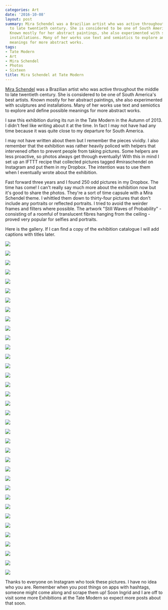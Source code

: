 ```yaml
---
categories: Art
date: '2016-10-08'
layout: post
summary: Mira Schendel was a Brazilian artist who was active throughout the middle
  to late twentieth century. She is considered to be one of South America's best artists.
  Known mostly for her abstract paintings, she also experimented with sculptures and
  installations. Many of her works use text and semiotics to explore and define possible
  meanings for more abstract works.
tags:
- Tate Modern
- Art
- Mira Schendel
- Photos
- Sixteen
title: Mira Schendel at Tate Modern
---
```


[Mira Schendel](https://www.theguardian.com/artanddesign/2013/sep/29/mira-schendel-tate-modern-review) was a Brazilian artist who was active throughout the middle to late twentieth century. She is considered to be one of South America's best artists. Known mostly for her abstract paintings, she also experimented with sculptures and installations. Many of her works use text and semiotics to explore and define possible meanings for more abstract works.

I saw this exhibition during its run in the Tate Modern in the Autumn of 2013. I didn't feel like writing about it at the time. In fact I may not have had any time because it was quite close to my departure for South America.

I may not have written about them but I remember the pieces vividly. I also remember that the exhibition was rather heavily policed with helpers that intervened often to prevent people from taking pictures. Some helpers are less proactive, so photos always get through eventually! With this in mind I set up an IFTTT recipe that collected pictures tagged #miraschendel on Instagram and put them in my Dropbox. The intention was to use them when I eventually wrote about the exhibition.

Fast forward three years and I found 250 odd pictures in my Dropbox. The time has come! I can't really say much more about the exhibition now but it's good to share the photos. They're a sort of time capsule with a Mira Schendel theme. I whittled them down to thirty-four pictures that don't include any portraits or reflected portraits. I tried to avoid the weirder frames and filters where possible. The artwork "Still Waves of Probability" - consisting of a roomful of translucent fibres hanging from the ceiling - proved very popular for selfies and portraits.

Here is the gallery. If I can find a copy of the exhibition catalogue I will add captions with titles later.

![](/static/images/schendel/Schendel-01.jpg)

![](/static/images/schendel/Schendel-02.jpg)

![](/static/images/schendel/Schendel-03.jpg)

![](/static/images/schendel/Schendel-04.jpg)

![](/static/images/schendel/Schendel-05.jpg)

![](/static/images/schendel/Schendel-06.jpg)

![](/static/images/schendel/Schendel-07.jpg)

![](/static/images/schendel/Schendel-08.jpg)

![](/static/images/schendel/Schendel-09.jpg)

![](/static/images/schendel/Schendel-10.jpg)

![](/static/images/schendel/Schendel-11.jpg)

![](/static/images/schendel/Schendel-12.jpg)

![](/static/images/schendel/Schendel-13.jpg)

![](/static/images/schendel/Schendel-14.jpg)

![](/static/images/schendel/Schendel-15.jpg)

![](/static/images/schendel/Schendel-16.jpg)

![](/static/images/schendel/Schendel-17.jpg)

![](/static/images/schendel/Schendel-18.jpg)

![](/static/images/schendel/Schendel-19.jpg)

![](/static/images/schendel/Schendel-20.jpg)

![](/static/images/schendel/Schendel-21.jpg)

![](/static/images/schendel/Schendel-22.jpg)

![](/static/images/schendel/Schendel-23.jpg)

![](/static/images/schendel/Schendel-24.jpg)

![](/static/images/schendel/Schendel-25.jpg)

![](/static/images/schendel/Schendel-26.jpg)

![](/static/images/schendel/Schendel-27.jpg)

![](/static/images/schendel/Schendel-28.jpg)

![](/static/images/schendel/Schendel-29.jpg)

![](/static/images/schendel/Schendel-30.jpg)

![](/static/images/schendel/Schendel-31.jpg)

![](/static/images/schendel/Schendel-32.jpg)

![](/static/images/schendel/Schendel-33.jpg)

![](/static/images/schendel/Schendel-34.jpg)

![](/static/images/schendel/Schendel-35.jpg)

![](/static/images/schendel/Schendel-36.jpg)

Thanks to everyone on Instagram who took these pictures. I have no idea who you are. Remember when you post things on apps with hashtags, someone might come along and scrape them up! Soon Ingrid and I are off to visit some more Exhibitions at the Tate Modern so expect more posts about that soon.